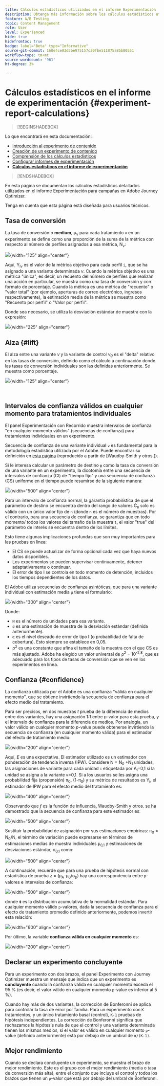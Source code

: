 ```yaml
---
title: Cálculos estadísticos utilizados en el informe Experimentación
description: Obtenga más información sobre los cálculos estadísticos utilizados al ejecutar informes de experimento
feature: A/B Testing
topic: Content Management
role: User
level: Experienced
hide: true
hidefromtoc: true
badge: label="Beta" type="Informative"
source-git-commit: 160e4ce03d3be975157c30fbe511875a85b00551
workflow-type: tm+mt
source-wordcount: '961'
ht-degree: 3%

---
```


# Cálculos estadísticos en el informe de experimentación {#experiment-report-calculations}

>[!BEGINSHADEBOX]

Lo que encontrará en esta documentación:

* [Introducción al experimento de contenido](get-started-experiment.md)
* [Creación de un experimento de contenido](content-experiment.md)
* [Comprensión de los cálculos estadísticos](experiment-calculations.md)
* [Configurar informes de experimentación](reporting-configuration.md)
* **[Cálculos estadísticos en el informe de experimentación](experiment-report-calculations.md)**

>[!ENDSHADEBOX]

En esta página se documentan los cálculos estadísticos detallados utilizados en el informe Experimentación para campañas en Adobe Journey Optimizer.

Tenga en cuenta que esta página está diseñada para usuarios técnicos.

## Tasa de conversión

La tasa de conversión o **medium**, μ<sub>ν</sub> para cada tratamiento `ν` en un experimento se define como una proporción de la suma de la métrica con respecto al número de perfiles asignados a esa métrica, N<sub>ν</sub>:

![](assets/statistical_1.png){width="125" align="center"}

Aquí, Y<sub>iν</sub> es el valor de la métrica objetivo para cada perfil `i`, que se ha asignado a una variante determinada *ν*. Cuando la métrica objetivo es una métrica &quot;única&quot;, es decir, un recuento del número de perfiles que realizan una acción en particular, se muestra como una tasa de conversión y con formato de porcentaje. Cuando la métrica es una métrica de &quot;recuento&quot; o &quot;valor total&quot; (por ejemplo, aperturas de correo electrónico, ingresos respectivamente), la estimación media de la métrica se muestra como &quot;Recuento por perfil&quot; o &quot;Valor por perfil&quot;.

Donde sea necesario, se utiliza la desviación estándar de muestra con la expresión:

![](assets/statistical_2.png){width="225" align="center"}

## Alza {#lift}

El alza entre una variante  *ν* y la variante de control  *ν<sub>0</sub>* es el &quot;delta&quot; relativo en las tasas de conversión, definido como el cálculo a continuación donde las tasas de conversión individuales son las definidas anteriormente. Se muestra como porcentaje.

![](assets/statistical_3.png){width="125" align="center"}

</br>

## Intervalos de confianza válidos en cualquier momento para tratamientos individuales

El panel Experimentación con Recorrido muestra intervalos de confianza &quot;en cualquier momento válidos&quot; (secuencias de confianza) para tratamientos individuales en un experimento.

Secuencia de confianza de una variante individual `ν` es fundamental para la metodología estadística utilizada por el Adobe. Puede encontrar su definición en [esta página](https://doi.org/10.48550/arXiv.2103.06476) (reproducido a partir de [Waudby-Smith y otros.]).

Si le interesa calcular un parámetro de destino `ψ` como la tasa de conversión de una variante en un experimento, la dicotomía entre una secuencia de intervalos de confianza (CI) de &quot;tiempo fijo&quot; y una secuencia de confianza (CS) uniforme en el tiempo puede resumirse de la siguiente manera:

![](assets/statistical_4.png){width="500" align="center"}

Para un intervalo de confianza normal, la garantía probabilística de que el parámetro de destino se encuentra dentro del rango de valores Ċ<sub>n</sub> solo es válido con un único valor fijo de `n` (donde `n` es el número de muestras). Por el contrario, para una secuencia de confianza, se garantiza que en todo momento/ todos los valores del tamaño de la muestra `t`, el valor &quot;true&quot; del parámetro de interés se encuentra dentro de los límites.

Esto tiene algunas implicaciones profundas que son muy importantes para las pruebas en línea:

* El CS se puede actualizar de forma opcional cada vez que haya nuevos datos disponibles.
* Los experimentos se pueden supervisar continuamente, detener adaptativamente o continuar.
* El error de tipo I se controla en todo momento de detención, incluidos los tiempos dependientes de los datos.

El Adobe utiliza secuencias de confianza asintóticas, que para una variante individual con estimación media `μ` tiene el formulario:

![](assets/statistical_5.png){width="300" align="center"}

Donde:

* `N` es el número de unidades para esa variante.
* `σ` es una estimación de muestra de la desviación estándar (definida anteriormente).
* `α` es el nivel deseado de error de tipo I (o probabilidad de falta de cobertura). Esto siempre se establece en 0,05.
* ρ<sup>2</sup> es una constante que afina el tamaño de la muestra con el que CS es más ajustado. Adobe ha elegido un valor universal de ρ<sup>2</sup> = 10<sup>-2,8</sup>, que es adecuado para los tipos de tasas de conversión que se ven en los experimentos en línea.

## Confianza {#confidence}

La confianza utilizada por el Adobe es una confianza &quot;válida en cualquier momento&quot;, que se obtiene invirtiendo la secuencia de confianza para el efecto medio del tratamiento.

Para ser precisos, en dos muestras *t* prueba de la diferencia de medios entre dos variantes, hay una asignación 1:1 entre *p*-valor para esta prueba, y el intervalo de confianza para la diferencia de medios. Por analogía, un valor válido en cualquier momento *p*-value puede obtenerse invirtiendo la secuencia de confianza (en cualquier momento válida) para el estimador del efecto de tratamiento medio:

![](assets/statistical_6.png){width="200" align="center"}

Aquí, *E* es una expectativa. El estimador utilizado es un estimador con ponderación de tendencia inversa (IPW). Considere N = N<sub>0</sub> +N<sub>1</sub> unidades, las asignaciones de variante para cada unidad `i` etiquetada por A<sub>i</sub>=0,1 si la unidad se asigna a la variante `ν`=0,1. Si a los usuarios se les asigna una probabilidad fija (propensión) π<sub>0</sub>, (1-π<sub>0</sub>) y su métrica de resultados es Y<sub>i</sub>, el estimador de IPW para el efecto medio del tratamiento es:

![](assets/statistical_12.png){width="400" align="center"}

Observando que *f* es la función de influencia, Waudby-Smith y otros. se ha demostrado que la secuencia de confianza para este estimador es:

![](assets/statistical_7.png){width="500" align="center"}

Sustituir la probabilidad de asignación por sus estimaciones empíricas: π<sub>0</sub> = N<sub>0</sub>/N, el término de variación puede expresarse en términos de estimaciones medias de muestra individuales μ<sub>0,1</sub> y estimaciones de desviaciones estándar, σ<sub>0,1</sub> como:

![](assets/statistical_8.png){width="500" align="center"}

A continuación, recuerde que para una prueba de hipótesis normal con estadística de prueba z = (μ<sub>A</sub>-μ<sub>0</sub>/σ<sub>p</sub>) hay una correspondencia entre `p`-valores e intervalos de confianza:

![](assets/statistical_9.png){width="500" align="center"}

donde `Φ` es la distribución acumulativa de la normalidad estándar. Para cualquier momento válido `p`-valores, dada la secuencia de confianza para el efecto de tratamiento promedio definido anteriormente, podemos invertir esta relación:

![](assets/statistical_10.png){width="600" align="center"}

Por último, la variable **confianza válida en cualquier momento** es:

![](assets/statistical_11.png){width="200" align="center"}

## Declarar un experimento concluyente

Para un experimento con dos brazos, el panel Experimento con Journey Optimizer muestra un mensaje que indica que un experimento es **concluyente** cuando la confianza válida en cualquier momento exceda el 95 % (es decir, el valor válido en cualquier momento `p`-value es inferior al 5 %).

Cuando hay más de dos variantes, la corrección de Bonferonni se aplica para controlar la tasa de error por familia. Para un experimento con `K` tratamientos, y un único tratamiento basal (control), `K-1` pruebas de hipótesis independientes. La corrección de Bonferonni significa que rechazamos la hipótesis nula de que el control y una variante determinada tienen los mismos medios, si el valor es válido en cualquier momento `p`-value (definido anteriormente) está por debajo de un umbral de `α/(K-1)`.

## Mejor rendimiento

Cuando se declara concluyente un experimento, se muestra el brazo de mejor rendimiento. Este es el grupo con el mejor rendimiento (media o tasa de conversión más alta), entre el conjunto que incluye el control y todos los brazos que tienen un `p`-valor que está por debajo del umbral de Bonferonni.
